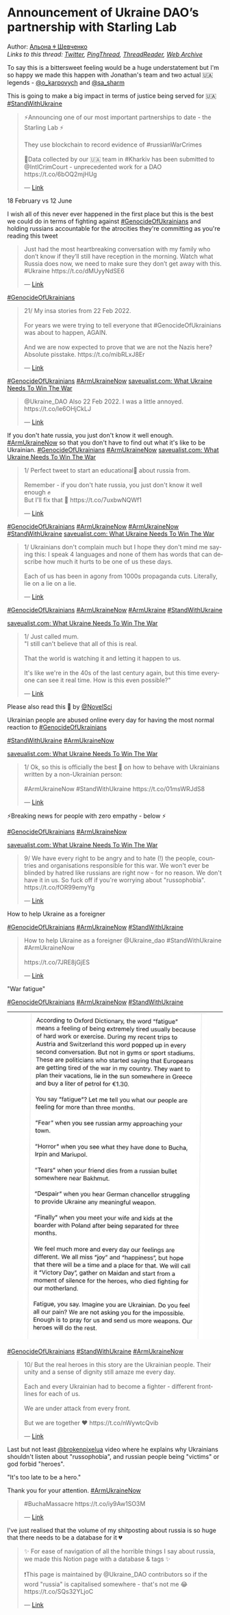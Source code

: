 # Announcement of Ukraine DAO’s partnership with Starling Lab

Author: [Альона ꑭ Шевченко](https://twitter.com/cryptodrftng)  
*Links to this thread: [Twitter](https://twitter.com/cryptodrftng/status/1536055665143209984), [PingThread](https://pingthread.com/thread/1536055665143209984), [ThreadReader](https://threadreaderapp.com/thread/1536055665143209984.html), [Web Archive](https://web.archive.org/web/*/https://twitter.com/cryptodrftng/status/1536055665143209984)*

To say this is a bittersweet feeling would be a huge understatement but I'm so happy we made this happen with Jonathan's team and two actual 🇺🇦legends - [@o_karpovych](https://twitter.com/o_karpovych) and [@sa_sharm](https://twitter.com/sa_sharm) 

This is going to make a big impact in terms of justice being served for 🇺🇦
[#StandWithUkraine️](https://twitter.com/hashtag/StandWithUkraine%EF%B8%8F)

<blockquote class="twitter-tweet">
    <p lang="en" dir="ltr">
    ⚡Announcing one of our most important partnerships to date - the Starling Lab ⚡<br />
    <br />
    They use blockchain to record evidence of #russianWarCrimes <br />
    <br />
    📨Data collected by our 🇺🇦 team in #Kharkiv has been submitted to @IntlCrimCourt - unprecedented work for a DAO<br />
    https://t.co/6bOQ2mjHUg<br />
    </p>
    &mdash; <a href="https://twitter.com/Ukraine_DAO/status/1536052927655202819">Link</a>
</blockquote>

18 February vs 12 June 

I wish all of this never ever happened in the first place but this is the best we could do in terms of fighting against [#GenocideOfUkrainians](https://twitter.com/hashtag/GenocideOfUkrainians) and holding russians accountable for the atrocities they're committing as you're reading this tweet

<blockquote class="twitter-tweet">
    <p lang="en" dir="ltr">
    Just had the most heartbreaking conversation with my family who don’t know if they’ll still have reception in the morning. Watch what Russia does now, we need to make sure they don’t get away with this. #Ukraine https://t.co/dMUyyNdSE6<br />
    </p>
    &mdash; <a href="https://twitter.com/cryptodrftng/status/1494811928815886337">Link</a>
</blockquote>

[#GenocideOfUkrainians](https://twitter.com/hashtag/GenocideOfUkrainians)

<blockquote class="twitter-tweet">
    <p lang="en" dir="ltr">
    21/ My insa stories from 22 Feb 2022.<br />
    <br />
    For years we were trying to tell everyone that #GenocideOfUkrainians was about to happen, AGAIN. <br />
    <br />
    And we are now expected to prove that we are not the Nazis here? Absolute pisstake. https://t.co/mibRLxJ8Er<br />
    </p>
    &mdash; <a href="https://twitter.com/cryptodrftng/status/1530450641868439552">Link</a>
</blockquote>

[#GenocideOfUkrainians](https://twitter.com/hashtag/GenocideOfUkrainians) [#ArmUkraineNow](https://twitter.com/hashtag/ArmUkraineNow) [saveualist.com: What Ukraine Needs To Win The War](https://saveualist.com)

<blockquote class="twitter-tweet">
    <p lang="en" dir="ltr">
    @Ukraine_DAO Also 22 Feb 2022. I was a little annoyed. https://t.co/le6OHjCkLJ<br />
    </p>
    &mdash; <a href="https://twitter.com/cryptodrftng/status/1529972022247317506">Link</a>
</blockquote>

If you don't hate russia, you just don't know it well enough. [#ArmUkraineNow](https://twitter.com/hashtag/ArmUkraineNow) so that you don't have to find out what it's like to be Ukrainian.  [#GenocideOfUkrainians](https://twitter.com/hashtag/GenocideOfUkrainians) [#ArmUkraineNow](https://twitter.com/hashtag/ArmUkraineNow) [saveualist.com: What Ukraine Needs To Win The War](https://saveualist.com)

<blockquote class="twitter-tweet">
    <p lang="en" dir="ltr">
    1/ Perfect tweet to start an educational🧵 about russia from. <br />
    <br />
    Remember - if you don&#39;t hate russia, you just don&#39;t know it well enough ✊ <br />
    But I&#39;ll fix that 💃 https://t.co/7uxbwNQWf1<br />
    </p>
    &mdash; <a href="https://twitter.com/cryptodrftng/status/1531480089963151366">Link</a>
</blockquote>

[#GenocideOfUkrainians](https://twitter.com/hashtag/GenocideOfUkrainians) [#ArmUkraineNow](https://twitter.com/hashtag/ArmUkraineNow) [#ArmUkraineNow](https://twitter.com/hashtag/ArmUkraineNow) [#StandWithUkraine](https://twitter.com/hashtag/StandWithUkraine) [saveualist.com: What Ukraine Needs To Win The War](https://saveualist.com)

<blockquote class="twitter-tweet">
    <p lang="en" dir="ltr">
    1/ Ukrainians don&#39;t complain much but I hope they don&#39;t mind me saying this: I speak 4 languages and none of them has words that can describe how much it hurts to be one of us these days. <br />
    <br />
    Each of us has been in agony from 1000s propaganda cuts. Literally, lie on a lie on a lie.<br />
    </p>
    &mdash; <a href="https://twitter.com/cryptodrftng/status/1528100230327160833">Link</a>
</blockquote>

[#GenocideOfUkrainians](https://twitter.com/hashtag/GenocideOfUkrainians) [#ArmUkraineNow](https://twitter.com/hashtag/ArmUkraineNow) [#ArmUkraine](https://twitter.com/hashtag/ArmUkraine) [#StandWithUkraine](https://twitter.com/hashtag/StandWithUkraine) 

 [saveualist.com: What Ukraine Needs To Win The War](https://saveualist.com)

<blockquote class="twitter-tweet">
    <p lang="en" dir="ltr">
    1/ Just called mum. <br />
    &#34;I still can&#39;t believe that all of this is real. <br />
    <br />
    That the world is watching it and letting it happen to us. <br />
    <br />
    It&#39;s like we&#39;re in the 40s of the last century again, but this time everyone can see it real time. How is this even possible?&#34;<br />
    </p>
    &mdash; <a href="https://twitter.com/cryptodrftng/status/1529181234991190018">Link</a>
</blockquote>

Please also read this 🧵 by [@NovelSci](https://twitter.com/NovelSci) 

Ukrainian people are abused online every day for having the most normal reaction to  [#GenocideOfUkrainians](https://twitter.com/hashtag/GenocideOfUkrainians) 

[#StandWithUkraine](https://twitter.com/hashtag/StandWithUkraine) [#ArmUkraineNow](https://twitter.com/hashtag/ArmUkraineNow) 

[saveualist.com: What Ukraine Needs To Win The War](https://saveualist.com)

<blockquote class="twitter-tweet">
    <p lang="en" dir="ltr">
    1/ Ok, so this is officially the best 🧵 on how to behave with Ukrainians written by a non-Ukrainian person: <br />
    <br />
    #ArmUkraineNow #StandWithUkraine https://t.co/01msWRJdS8<br />
    </p>
    &mdash; <a href="https://twitter.com/cryptodrftng/status/1529739228321665024">Link</a>
</blockquote>

⚡️Breaking news for people with zero empathy - below ⚡️

 [#GenocideOfUkrainians](https://twitter.com/hashtag/GenocideOfUkrainians) [#ArmUkraineNow](https://twitter.com/hashtag/ArmUkraineNow) 

[saveualist.com: What Ukraine Needs To Win The War](https://saveualist.com)

<blockquote class="twitter-tweet">
    <p lang="en" dir="ltr">
    9/ We have every right to be angry and to hate (!) the people, countries and organisations responsible for this war. We won&#39;t ever be blinded by hatred like russians are right now - for no reason. We don&#39;t have it in us. So fuck off if you&#39;re worrying about &#34;russophobia&#34;. https://t.co/fOR99emyYg<br />
    </p>
    &mdash; <a href="https://twitter.com/cryptodrftng/status/1528108782177423361">Link</a>
</blockquote>

How to help Ukraine as a foreigner 

[#GenocideOfUkrainians](https://twitter.com/hashtag/GenocideOfUkrainians) [#ArmUkraineNow](https://twitter.com/hashtag/ArmUkraineNow) [#StandWithUkraine](https://twitter.com/hashtag/StandWithUkraine)

<blockquote class="twitter-tweet">
    <p lang="en" dir="ltr">
    How to help Ukraine as a foreigner @Ukraine_dao #StandWithUkraine #ArmUkraineNow<br />
    <br />
    https://t.co/7JRE8jGjES<br />
    </p>
    &mdash; <a href="https://twitter.com/cryptodrftng/status/1532069432545386496">Link</a>
</blockquote>

"War fatigue"

[#GenocideOfUkrainians](https://twitter.com/hashtag/GenocideOfUkrainians) [#ArmUkraineNow](https://twitter.com/hashtag/ArmUkraineNow) [#StandWithUkraine](https://twitter.com/hashtag/StandWithUkraine)

| [![](/media/1536486554067156993/3_1536065596047118339.jpg)](/media/1536486554067156993/3_1536065596047118339.jpg) |
| :-: |

[#GenocideOfUkrainians](https://twitter.com/hashtag/GenocideOfUkrainians) [#StandWithUkraine](https://twitter.com/hashtag/StandWithUkraine) [#ArmUkraineNow](https://twitter.com/hashtag/ArmUkraineNow)

<blockquote class="twitter-tweet">
    <p lang="en" dir="ltr">
    10/ But the real heroes in this story are the Ukrainian people. Their unity and a sense of dignity still amaze me every day. <br />
    <br />
    Each and every Ukrainian had to become a fighter - different frontlines for each of us. <br />
    <br />
    We are under attack from every front. <br />
    <br />
    But we are together ❤️ https://t.co/nWywtcQvib<br />
    </p>
    &mdash; <a href="https://twitter.com/cryptodrftng/status/1525295824808382464">Link</a>
</blockquote>

Last but not least [@brokenpixelua](https://twitter.com/brokenpixelua) video where he explains why Ukrainians shouldn't listen about "russophobia", and russian people being "victims" or god forbid "heroes".

"It's too late to be a hero." 

Thank you for your attention. [#ArmUkraineNow](https://twitter.com/hashtag/ArmUkraineNow)

<blockquote class="twitter-tweet">
    <p lang="en" dir="ltr">
    #BuchaMassacre https://t.co/iy9Aw1SO3M<br />
    </p>
    &mdash; <a href="https://twitter.com/brokenpixelua/status/1510695000488742914">Link</a>
</blockquote>

I've just realised that the volume of my shitposting about russia is so huge that there needs to be a database for it 💔

<blockquote class="twitter-tweet">
    <p lang="en" dir="ltr">
    ✨ For ease of navigation of all the horrible things I say about russia, we made this Notion page with a database &amp; tags ✨<br />
    <br />
    ❗️This page is maintained by @Ukraine_DAO contributors so if the word &#34;russia&#34; is capitalised somewhere - that&#39;s not me 😂<br />
    https://t.co/SQs32YLjoC<br />
    </p>
    &mdash; <a href="https://twitter.com/cryptodrftng/status/1532587595917557761">Link</a>
</blockquote>
